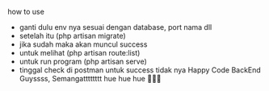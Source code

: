 how to use 
- ganti dulu env nya sesuai dengan database, port nama dll
- setelah itu (php artisan migrate)
- jika sudah maka akan muncul success
- untuk melihat (php artisan route:list)
- untuk run program (php artisan serve)
- tinggal check di postman untuk success tidak nya
  Happy Code BackEnd Guyssss, Semangatttttttt hue hue hue 🥸🥸🥸 
